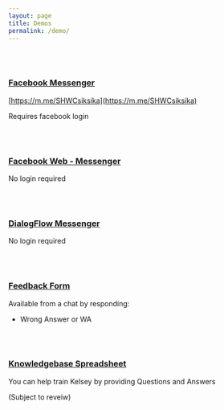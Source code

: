 ```yaml
---
layout: page
title: Demos
permalink: /demo/
---
```


<br /><br />


### [Facebook Messenger](https://m.me/SHWCsiksika)
[https://m.me/SHWCsiksika](https://m.me/SHWCsiksika)

Requires facebook login

<br /><br />

### [Facebook Web - Messenger](../fbm-demo/)

No login required

<br /><br />

### [DialogFlow Messenger](../dfm-demo/)
No login required

<br /><br />

### [Feedback Form](https://forms.gle/k6VynHKFqEmYWzYb9)
Available from a chat by responding:
* Wrong Answer or WA

<br /><br />

### [Knowledgebase Spreadsheet](../kb/)
You can help train Kelsey by providing Questions and Answers

(Subject to reveiw)